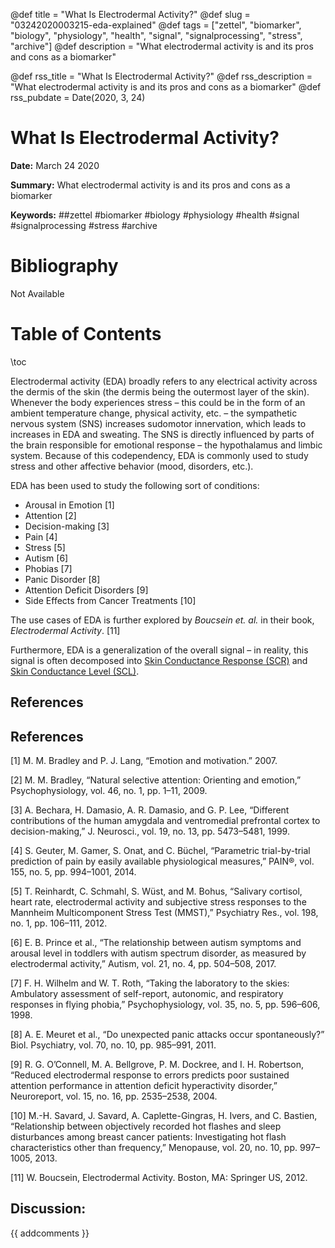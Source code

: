 @def title = "What Is Electrodermal Activity?"
@def slug = "03242020003215-eda-explained"
@def tags = ["zettel", "biomarker", "biology", "physiology", "health", "signal", "signalprocessing", "stress", "archive"]
@def description = "What electrodermal activity is and its pros and cons as a biomarker"

@def rss_title = "What Is Electrodermal Activity?"
@def rss_description = "What electrodermal activity is and its pros and cons as a biomarker"
@def rss_pubdate = Date(2020, 3, 24)


What Is Electrodermal Activity?
=========

**Date:** March 24 2020

**Summary:** What electrodermal activity is and its pros and cons as a biomarker

**Keywords:** ##zettel #biomarker #biology #physiology #health #signal #signalprocessing #stress  #archive

Bibliography
==========

Not Available

Table of Contents
=========

\toc

Electrodermal activity (EDA) broadly refers to any electrical activity across the dermis of the skin (the dermis being the outermost layer of the skin). Whenever the body experiences stress – this could be in the form of an ambient temperature change, physical activity, etc. – the sympathetic nervous system (SNS) increases sudomotor innervation, which leads to increases in EDA and sweating. The SNS is directly influenced by parts of the brain responsible for emotional response – the hypothalamus and limbic system. Because of this codependency, EDA is commonly used to study stress and other affective behavior (mood, disorders, etc.).

EDA has been used to study the following sort of conditions:

  * Arousal in Emotion [1]
  * Attention [2]
  * Decision-making [3]
  * Pain [4]
  * Stress [5]
  * Autism [6]
  * Phobias [7]
  * Panic Disorder [8]
  * Attention Deficit Disorders [9]
  * Side Effects from Cancer Treatments [10]

The use cases of EDA is further explored by *Boucsein et. al.* in their book, *Electrodermal Activity*. [11]

Furthermore, EDA is a generalization of the overall signal – in reality, this signal is often decomposed into [Skin Conductance Response (SCR)](/04092020162632-skin-response.md) and [Skin Conductance Level (SCL)](/04092020161622-skin-conductance.md).

## References

## References

[1] M. M. Bradley and P. J. Lang, “Emotion and motivation.” 2007.

[2] M. M. Bradley, “Natural selective attention: Orienting and emotion,” Psychophysiology, vol. 46, no. 1, pp. 1–11, 2009.

[3] A. Bechara, H. Damasio, A. R. Damasio, and G. P. Lee, “Different contributions of the human amygdala and ventromedial prefrontal cortex to decision-making,” J. Neurosci., vol. 19, no. 13, pp. 5473–5481, 1999.

[4] S. Geuter, M. Gamer, S. Onat, and C. Büchel, “Parametric trial-by-trial prediction of pain by easily available physiological measures,” PAIN®, vol. 155, no. 5, pp. 994–1001, 2014.

[5] T. Reinhardt, C. Schmahl, S. Wüst, and M. Bohus, “Salivary cortisol, heart rate, electrodermal activity and subjective stress responses to the Mannheim Multicomponent Stress Test (MMST),” Psychiatry Res., vol. 198, no. 1, pp. 106–111, 2012.

[6] E. B. Prince et al., “The relationship between autism symptoms and arousal level in toddlers with autism spectrum disorder, as measured by electrodermal activity,” Autism, vol. 21, no. 4, pp. 504–508, 2017.

[7] F. H. Wilhelm and W. T. Roth, “Taking the laboratory to the skies: Ambulatory assessment of self-report, autonomic, and respiratory responses in flying phobia,” Psychophysiology, vol. 35, no. 5, pp. 596–606, 1998.

[8] A. E. Meuret et al., “Do unexpected panic attacks occur spontaneously?” Biol. Psychiatry, vol. 70, no. 10, pp. 985–991, 2011.

[9] R. G. O’Connell, M. A. Bellgrove, P. M. Dockree, and I. H. Robertson, “Reduced electrodermal response to errors predicts poor sustained attention performance in attention deficit hyperactivity disorder,” Neuroreport, vol. 15, no. 16, pp. 2535–2538, 2004.

[10] M.-H. Savard, J. Savard, A. Caplette-Gingras, H. Ivers, and C. Bastien, “Relationship between objectively recorded hot flashes and sleep disturbances among breast cancer patients: Investigating hot flash characteristics other than frequency,” Menopause, vol. 20, no. 10, pp. 997–1005, 2013.

[11] W. Boucsein, Electrodermal Activity. Boston, MA: Springer US, 2012.
## Discussion: 

{{ addcomments }}
